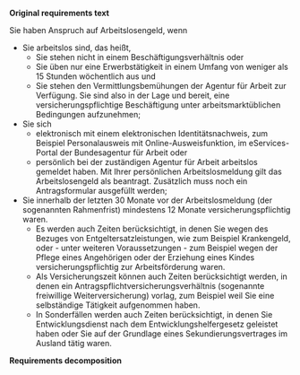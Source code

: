 <b>Original requirements text</b>

<p>Sie haben Anspruch auf Arbeitslosengeld, wenn </p> <ul> <li>Sie arbeitslos sind, das heißt,  <ul> <li>Sie stehen nicht in einem Beschäftigungsverhältnis oder</li> <li>Sie üben nur eine Erwerbstätigkeit in einem Umfang von weniger als 15 Stunden wöchentlich aus und</li> <li>Sie stehen den Vermittlungsbemühungen der Agentur für Arbeit zur Verfügung. Sie sind also in der Lage und bereit, eine versicherungspflichtige Beschäftigung unter arbeitsmarktüblichen Bedingungen aufzunehmen;</li> </ul> </li> <li>Sie sich <ul> <li>elektronisch mit einem elektronischen Identitätsnachweis, zum Beispiel Personalausweis mit Online-Ausweisfunktion, im eServices-Portal der Bundesagentur für Arbeit oder</li> <li>persönlich bei der zuständigen Agentur für Arbeit arbeitslos gemeldet haben. Mit Ihrer persönlichen Arbeitslosmeldung gilt das Arbeitslosengeld als beantragt. Zusätzlich muss noch ein Antragsformular ausgefüllt werden;</li> </ul> </li> <li>Sie innerhalb der letzten 30 Monate vor der Arbeitslosmeldung (der sogenannten Rahmenfrist) mindestens 12 Monate versicherungspflichtig waren. <ul> <li>Es werden auch Zeiten berücksichtigt, in denen Sie wegen des Bezuges von Entgeltersatzleistungen, wie zum Beispiel Krankengeld, oder - unter weiteren Voraussetzungen - zum Beispiel wegen der Pflege eines Angehörigen oder der Erziehung eines Kindes versicherungspflichtig zur Arbeitsförderung waren. </li> <li>Als Versicherungszeit können auch Zeiten berücksichtigt werden, in denen ein Antragspflichtversicherungsverhältnis (sogenannte freiwillige Weiterversicherung) vorlag, zum Beispiel  weil Sie eine selbständige Tätigkeit aufgenommen haben. </li> <li>In Sonderfällen werden auch Zeiten berücksichtigt, in denen Sie Entwicklungsdienst nach dem Entwicklungshelfergesetz geleistet haben oder Sie auf der Grundlage eines Sekundierungsvertrages im Ausland tätig waren.</li> </ul> </li> </ul>

<b>Requirements decomposition</b>

